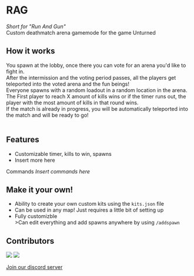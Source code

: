 # RAG
*Short for "Run And Gun"* 
<br>
Custom deathmatch arena gamemode for the game Unturned 

## How it works
You spawn at the lobby, once there you can vote for an arena you'd like to fight in.
<br>
After the intermission and the voting period passes, all the players get teleported into the voted arena and the fun beings!
<br>
Everyone spawns with a random loadout in a random location in the arena. The First player to reach X amount of kills wins or if the timer runs out, the player with the most amount of kills in that round wins. 
<br>
If the match is already in progress, you will be automatically teleported into the match and will be ready to go!
<br>
<br>

## Features
* Customizable timer, kills to win, spawns
* Insert more here

Commands
*Insert commands here*

## Make it your own!
* Ability to create your own custom kits using the `kits.json` file
* Can be used in any map! Just requires a little bit of setting up
* Fully customizble 
<br> >Can edit everything and add spawns anywhere by using `/addspawn`

## Contributors
<a href="https://steamcommunity.com/id/nexisrealms"><img src="https://steamcdn-a.akamaihd.net/steamcommunity/public/images/avatars/4f/4fcbc28e74f9e9898d7ee63086ae235ea64d3114_medium.jpg"></a> <a href="https://steamcommunity.com/id/thatguyovertherewatchingme"><img src="https://steamcdn-a.akamaihd.net/steamcommunity/public/images/avatars/97/975cc002819622e38ed012ce799c57c22d912bae_medium.jpg"></a>

[Join our discord server](https://discord.nexisrealms.com "TNR Discord server")
<br>
